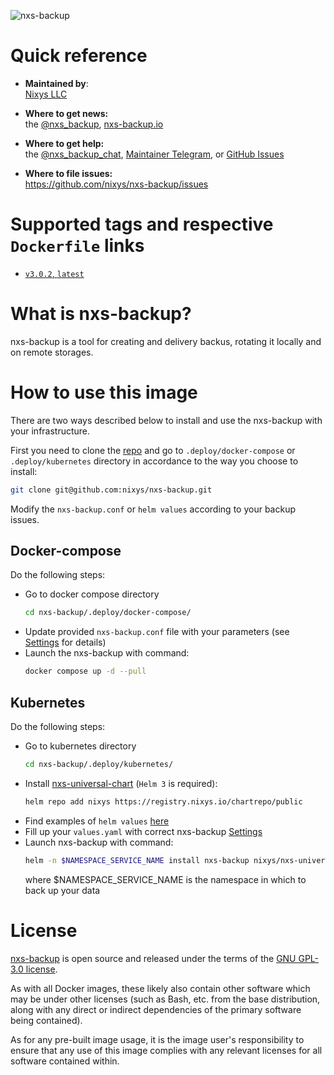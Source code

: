 ![nxs-backup](https://github.com/nixys/go-nxs-backup/assets/28505813/6aa03e3a-db3d-4f34-952b-91cab5fbe49e)

# Quick reference

- **Maintained by**:  
  [Nixys LLC](https://nixys.io)

- **Where to get news:**  
  the [@nxs_backup](https://t.me/nxs_backup), [nxs-backup.io](https://nxs-backup.io)

- **Where to get help:**  
  the [@nxs_backup_chat](https://t.me/nxs_backup_chat), [Maintainer Telegram](https://t.me/r_andreev),
  or [GitHub Issues](https://github.com/nixys/nxs-backup/issues)

- **Where to file issues:**  
  https://github.com/nixys/nxs-backup/issues

# Supported tags and respective `Dockerfile` links

- [`v3.0.2`, `latest`](https://github.com/nixys/nxs-backup/blob/main/.docker/Dockerfile-alpine)

# What is nxs-backup?

nxs-backup is a tool for creating and delivery backus, rotating it locally and on remote storages.

# How to use this image

There are two ways described below to install and use the nxs-backup with your infrastructure.

First you need to clone the [repo](https://github.com/nixys/nxs-nackup) and go to `.deploy/docker-compose`
or `.deploy/kubernetes` directory in accordance to the way you choose to install:

```sh
git clone git@github.com:nixys/nxs-backup.git
```

Modify the `nxs-backup.conf` or `helm values` according to your backup issues.

## Docker-compose

Do the following steps:
- Go to docker compose directory
  ```sh
  cd nxs-backup/.deploy/docker-compose/
  ```
- Update provided `nxs-backup.conf` file with your parameters (see [Settings](/docs/settings/README.md) for details)
- Launch the nxs-backup with command:
  ```sh
  docker compose up -d --pull
  ```

## Kubernetes

Do the following steps:

- Go to kubernetes directory
  ```sh
  cd nxs-backup/.deploy/kubernetes/
  ```
- Install [nxs-universal-chart](https://github.com/nixys/nxs-universal-chart) (`Helm 3` is required):
  ```sh
  helm repo add nixys https://registry.nixys.io/chartrepo/public
  ```
- Find examples of `helm values` [here](/docs/example/kubernetes/README.md)
- Fill up your `values.yaml` with correct nxs-backup [Settings](/docs/settings/README.md)
- Launch nxs-backup with command:
  ```sh
  helm -n $NAMESPACE_SERVICE_NAME install nxs-backup nixys/nxs-universal-chart -f values.yaml
  ```
  where $NAMESPACE_SERVICE_NAME is the namespace in which to back up your data

# License

[nxs-backup](https://github.com/nixys/nxs-backup) is open source and released under the terms of
the [GNU GPL-3.0 license](https://github.com/nixys/nxs-backup/blob/main/LICENSE).

As with all Docker images, these likely also contain other software which may be under other licenses (such as Bash,
etc. from the base distribution, along with any direct or indirect dependencies of the primary software being
contained).

As for any pre-built image usage, it is the image user's responsibility to ensure that any use of this image complies
with any relevant licenses for all software contained within.
